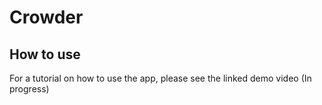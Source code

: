 # Crowder

## How to use
For a tutorial on how to use the app, please see the linked demo video (In progress)
